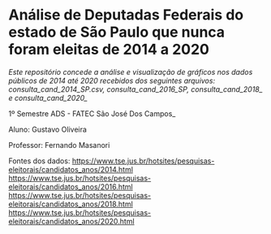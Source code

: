 # Análise de Deputadas Federais do estado de São Paulo que nunca foram eleitas de 2014 a 2020

*Este repositório concede a análise e visualização de gráficos nos dados públicos de 2014 até 2020 recebidos dos seguintes arquivos: consulta_cand_2014_SP.csv, consulta_cand_2016_SP, consulta_cand_2018_ e consulta_cand_2020_*

1º Semestre ADS - FATEC São José Dos Campos_

Aluno: Gustavo Oliveira

Professor: Fernando Masanori

Fontes dos dados: https://www.tse.jus.br/hotsites/pesquisas-eleitorais/candidatos_anos/2014.html https://www.tse.jus.br/hotsites/pesquisas-eleitorais/candidatos_anos/2016.html https://www.tse.jus.br/hotsites/pesquisas-eleitorais/candidatos_anos/2018.html https://www.tse.jus.br/hotsites/pesquisas-eleitorais/candidatos_anos/2020.html
